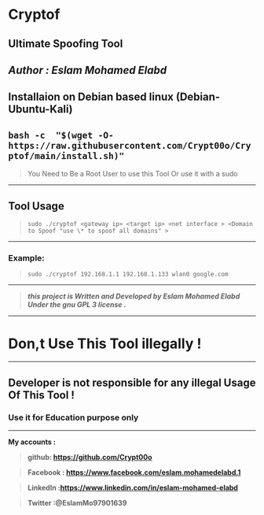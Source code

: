 # Cryptof
Ultimate Spoofing Tool 
--
*Author : Eslam Mohamed Elabd*
--
## Installaion on Debian based linux (Debian-Ubuntu-Kali)
**` bash -c  "$(wget -O- https://raw.githubusercontent.com/Crypt00o/Cryptof/main/install.sh)" `**
--



> You Need to Be a Root User to use this Tool
Or use it with a sudo 
---
## Tool Usage 
>`sudo ./cryptof <gateway ip> <target ip> <net interface > <Domain to Spoof "use \* to spoof all domains" >   `
---
### Example:
>`sudo ./cryptof 192.168.1.1 192.168.1.133 wlan0 google.com`
---
>***this project is Written and Developed by Eslam Mohamed Elabd
Under the gnu GPL 3 license .***
---
#             Don,t Use This Tool illegally !
---
## Developer is not responsible for any illegal Usage Of This Tool ! 
### Use it for Education purpose only 
---
**My accounts :**

>**github: https://github.com/Crypt00o**

>**Facebook : https://www.facebook.com/eslam.mohamedelabd.1**

>**LinkedIn :https://www.linkedin.com/in/eslam-mohamed-elabd**

>**Twitter :@EslamMo97901639**
